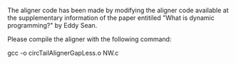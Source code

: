 The aligner code has been made by modifying the aligner 
code available at the supplementary information of the 
paper entitiled "What is dynamic programming?" by Eddy 
Sean.


Please compile the aligner with the following command:

gcc -o circTailAlignerGapLess.o NW.c
